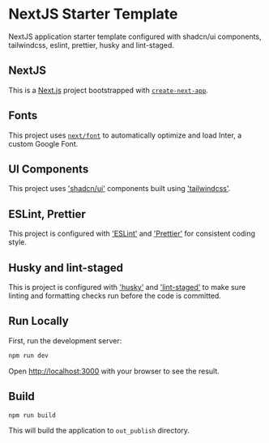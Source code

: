 # NextJS Starter Template

NextJS application starter template configured with shadcn/ui components, tailwindcss, eslint, prettier, husky and lint-staged.

## NextJS

This is a [Next.js](https://nextjs.org/) project bootstrapped with [`create-next-app`](https://github.com/vercel/next.js/tree/canary/packages/create-next-app).

## Fonts

This project uses [`next/font`](https://nextjs.org/docs/basic-features/font-optimization) to automatically optimize and load Inter, a custom Google Font.

## UI Components

This project uses ['shadcn/ui'](https://ui.shadcn.com/) components built using ['tailwindcss'](https://tailwindcss.com/).

## ESLint, Prettier

This project is configured with ['ESLint'](https://eslint.org/) and ['Prettier'](https://prettier.io/) for consistent coding style.

## Husky and lint-staged

This is project is configured with ['husky'](https://github.com/typicode/husky) and ['lint-staged'](https://github.com/lint-staged/lint-staged) to make sure linting and formatting checks run before the code is committed.

## Run Locally

First, run the development server:

```bash
npm run dev
```

Open [http://localhost:3000](http://localhost:3000) with your browser to see the result.

## Build

```bash
npm run build
```

This will build the application to `out_publish` directory.
